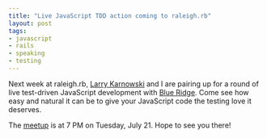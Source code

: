 ```yaml
---
title: "Live JavaScript TDD action coming to raleigh.rb"
layout: post
tags:
- javascript
- rails
- speaking
- testing
---
```


Next week at raleigh.rb, [Larry Karnowski](http://tech.hickorywind.org/ "HickoryTech") and I are pairing up for a round of live test-driven JavaScript development with [Blue Ridge](http://github.com/relevance/blue-ridge "github.com/relevance/blue-ridge - JavaScript BDD Rails Plugin"). Come see how easy and natural it can be to give your JavaScript code the testing love it deserves.

The [meetup](http://www.meetup.com/raleighrb/calendar/10355088/ "The Raleigh-area Ruby Brigade July Meeting - Javascript Testing in Rails: Fast, Headless, In-browser. Pick Any Three. [Larry Karnowski & Jason Rudolph]") is at 7 PM on Tuesday, July 21.  Hope to see you there!

